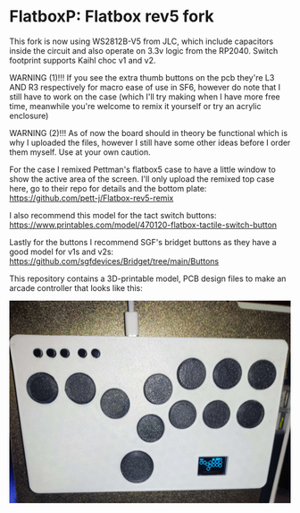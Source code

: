 # FlatboxP: Flatbox rev5 fork 

This fork is now using WS2812B-V5 from JLC, which include capacitors inside the circuit and also operate on 3.3v logic from the RP2040.
Switch footprint supports Kaihl choc v1 and v2.


WARNING (1)!!!
If you see the extra thumb buttons on the pcb they're L3 AND R3 respectively for macro ease of use in SF6, however do note that I still have to work on the case (which I'll try making when I have more free time, meanwhile you're welcome to remix it yourself or try an acrylic enclosure)

WARNING (2)!!!
As of now the board should in theory be functional which is why I uploaded the files, however I still have some other ideas before I order them myself. Use at your own caution.


For the case I remixed Pettman's flatbox5 case to have a little window to show the active area of the screen.
I'll only upload the remixed top case here, go to their repo for details and the bottom plate:
https://github.com/pett-j/Flatbox-rev5-remix

I also recommend this model for the tact switch buttons:
https://www.printables.com/model/470120-flatbox-tactile-switch-button

Lastly for the buttons I recommend SGF's bridget buttons as they have a good model for v1s and v2s:
https://github.com/sgfdevices/Bridget/tree/main/Buttons


This repository contains a 3D-printable model, PCB design files to make an arcade controller that looks like this:

![Assembled Flatbox](pictures/IMG_20230627_002206.jpg)

